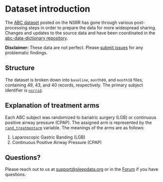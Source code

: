 # Dataset introduction

The [ABC dataset](:files_path:/datasets) posted on the NSRR has gone through various post-processing steps in order to prepare the data for more widespread sharing. Changes and updates to the source data and have been coordinated in the [abc-data-dictionary repository](https://github.com/sleepepi/abc-data-dictionary).

**Disclaimer:** These data are not perfect. Please [submit issues](https://github.com/sleepepi/abc-data-dictionary/issues) for any problematic findings.

## Structure

The dataset is broken down into `baseline`, `month09`, and `month18` files, containing 49, 43, and 40 records, respectively. The primary subject identifier is [`nsrrid`](https://sleepdata.org/datasets/abc/variables/nsrrid).

## Explanation of treatment arms

Each ABC subject was randomized to bariatric surgery (LGB) or continuous positive airway pressure (CPAP). The assigned arm is represented by the [`rand_treatmentarm`](https://sleepdata.org/datasets/abc/variables/rand_treatmentarm) variable. The meanings of the arms are as follows:

1. Laparoscopic Gastric Banding (LGB)
2. Continuous Positive Airway Pressure (CPAP)

## Questions?

Please reach out to us at support@sleepdata.org or in the [Forum](https://sleepdata.org/forum) if you have questions.

